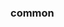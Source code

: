 <!-- Space: Projects -->
<!-- Parent: ZshApps -->
<!-- Title: Examples ZshApps -->
<!-- Label: Examples -->
<!-- Include: ./../disclaimer.md -->
<!-- Include: ac:toc -->

### common
